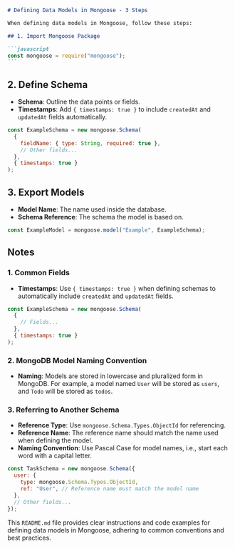 ````markdown
# Defining Data Models in Mongoose - 3 Steps

When defining data models in Mongoose, follow these steps:

## 1. Import Mongoose Package

```javascript
const mongoose = require("mongoose");
```
````

## 2. Define Schema

- **Schema**: Outline the data points or fields.
- **Timestamps**: Add `{ timestamps: true }` to include `createdAt` and `updatedAt` fields automatically.

```javascript
const ExampleSchema = new mongoose.Schema(
  {
    fieldName: { type: String, required: true },
    // Other fields...
  },
  { timestamps: true }
);
```

## 3. Export Models

- **Model Name**: The name used inside the database.
- **Schema Reference**: The schema the model is based on.

```javascript
const ExampleModel = mongoose.model("Example", ExampleSchema);
```

## Notes

### 1. Common Fields

- **Timestamps**: Use `{ timestamps: true }` when defining schemas to automatically include `createdAt` and `updatedAt` fields.

```javascript
const ExampleSchema = new mongoose.Schema(
  {
    // Fields...
  },
  { timestamps: true }
);
```

### 2. MongoDB Model Naming Convention

- **Naming**: Models are stored in lowercase and pluralized form in MongoDB. For example, a model named `User` will be stored as `users`, and `Todo` will be stored as `todos`.

### 3. Referring to Another Schema

- **Reference Type**: Use `mongoose.Schema.Types.ObjectId` for referencing.
- **Reference Name**: The reference name should match the name used when defining the model.
- **Naming Convention**: Use Pascal Case for model names, i.e., start each word with a capital letter.

```javascript
const TaskSchema = new mongoose.Schema({
  user: {
    type: mongoose.Schema.Types.ObjectId,
    ref: "User", // Reference name must match the model name
  },
  // Other fields...
});
```
This `README.md` file provides clear instructions and code examples for defining data models in Mongoose, adhering to common conventions and best practices.

